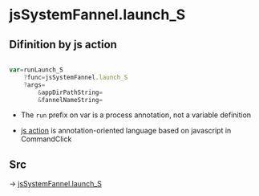 # jsSystemFannel.launch_S

## Difinition by js action

```js.js

var=runLaunch_S
	?func=jsSystemFannel.launch_S
	?args=
		&appDirPathString=
		&fannelNameString=
```

- The `run` prefix on var is a process annotation, not a variable definition

- [js action](#) is annotation-oriented language based on javascript in CommandClick

## Src

-> [jsSystemFannel.launch_S](https://github.com/puutaro/CommandClick/blob/master/app/src/main/java/com/puutaro/commandclick/fragment_lib/terminal_fragment/js_interface/system/JsSystemFannel.kt#L11)



